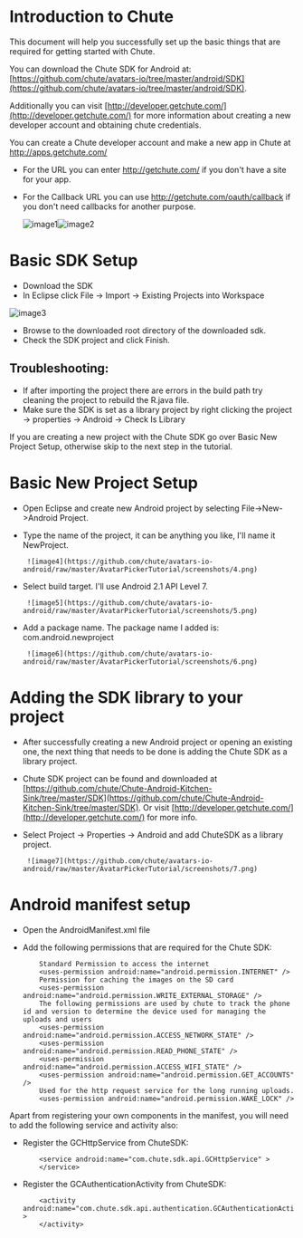 Introduction to Chute
====

This document will help you successfully set up the basic things that are required for
getting started with Chute.

You can download the Chute SDK for Android at:
[https://github.com/chute/avatars-io/tree/master/android/SDK](https://github.com/chute/avatars-io/tree/master/android/SDK).

Additionally you can visit [http://developer.getchute.com/](http://developer.getchute.com/) for more information about creating a new developer account and obtaining chute credentials.

You can create a Chute developer account and make a new app in Chute at http://apps.getchute.com/

- For the URL you can enter http://getchute.com/ if you don't have a site for your app.
- For the Callback URL you can use http://getchute.com/oauth/callback if you don't need callbacks for another purpose.
	
	![image1](https://github.com/chute/avatars-io-android/raw/master/AvatarPickerTutorial/screenshots/1.png)![image2](https://github.com/chute/avatars-io-android/raw/master/AvatarPickerTutorial/screenshots/2.png)  

Basic SDK Setup
====

* Download the SDK 
* In Eclipse click File -> Import -> Existing Projects into Workspace

![image3](https://github.com/chute/avatars-io-android/raw/master/AvatarPickerTutorial/screenshots/3.png)

* Browse to the downloaded root directory of the downloaded sdk.
* Check the SDK project and click Finish.

Troubleshooting:
----

* If after importing the project there are errors in the build path try cleaning the project to rebuild the R.java file.
* Make sure the SDK is set as a library project by right clicking the project -> properties -> Android -> Check Is Library

If you are creating a new project with the Chute SDK go over Basic New Project Setup, otherwise skip to the next step in the tutorial.

Basic New Project Setup
====

* Open Eclipse and create new Android project by selecting File->New->Android Project.
* Type the name of the project, it can be anything you like, I'll name it NewProject.

       ![image4](https://github.com/chute/avatars-io-android/raw/master/AvatarPickerTutorial/screenshots/4.png)
  
* Select build target. I'll use Android 2.1 API Level 7.  
 
       ![image5](https://github.com/chute/avatars-io-android/raw/master/AvatarPickerTutorial/screenshots/5.png)
  
* Add a package name. The package name I added is: com.android.newproject

       ![image6](https://github.com/chute/avatars-io-android/raw/master/AvatarPickerTutorial/screenshots/6.png)
  
Adding the SDK library to your project
====

* After successfully creating a new Android project or opening an existing one, the next thing that needs to be done
  is adding the Chute SDK as a library project.
* Chute SDK project can be found and downloaded at [https://github.com/chute/Chute-Android-Kitchen-Sink/tree/master/SDK](https://github.com/chute/Chute-Android-Kitchen-Sink/tree/master/SDK). Or visit [http://developer.getchute.com/](http://developer.getchute.com/) for more info.

* Select Project -> Properties -> Android and add ChuteSDK as a library project.

       ![image7](https://github.com/chute/avatars-io-android/raw/master/AvatarPickerTutorial/screenshots/7.png)
  
    
Android manifest setup
====

* Open the AndroidManifest.xml file 

* Add the following permissions that are required for the Chute SDK:

    ```
        Standard Permission to access the internet
        <uses-permission android:name="android.permission.INTERNET" />
        Permission for caching the images on the SD card
        <uses-permission android:name="android.permission.WRITE_EXTERNAL_STORAGE" />
        The following permissions are used by chute to track the phone id and version to determine the device used for managing the uploads and users
        <uses-permission android:name="android.permission.ACCESS_NETWORK_STATE" />
        <uses-permission android:name="android.permission.READ_PHONE_STATE" />
        <uses-permission android:name="android.permission.ACCESS_WIFI_STATE" />
        <uses-permission android:name="android.permission.GET_ACCOUNTS" />
        Used for the http request service for the long running uploads.
        <uses-permission android:name="android.permission.WAKE_LOCK" />
    ```

Apart from registering your own components in the manifest, you will need to add the following service and activity also:

* Register the GCHttpService from ChuteSDK:

    ```
        <service android:name="com.chute.sdk.api.GCHttpService" >
        </service> 
    ```
 
* Register the GCAuthenticationActivity from ChuteSDK:

    ```
        <activity android:name="com.chute.sdk.api.authentication.GCAuthenticationActivity" >
        </activity> 
    ```
 